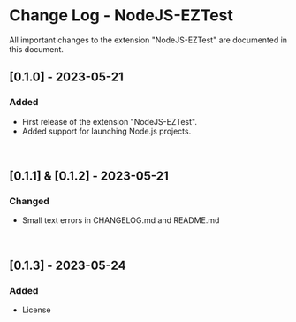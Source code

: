# Change Log - NodeJS-EZTest

All important changes to the extension "NodeJS-EZTest" are documented in this document.

## [0.1.0] - 2023-05-21

### Added

- First release of the extension "NodeJS-EZTest".
- Added support for launching Node.js projects.

<br>

## [0.1.1] & [0.1.2] - 2023-05-21

### Changed

- Small text errors in CHANGELOG.md and README.md

<br>

## [0.1.3] - 2023-05-24

### Added

- License
